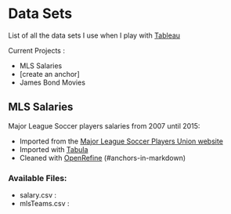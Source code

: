 # Data Sets
List of all the data sets I use when I play with [Tableau](http://www.tableau.com/)

Current Projects :
+ MLS Salaries
+ [create an anchor]
+ James Bond Movies

## MLS Salaries
Major League Soccer players salaries from 2007 until 2015:

+ Imported from the [Major League Soccer Players Union website](https://www.mlsplayers.org/salary_info.html)
+ Imported with [Tabula](http://tabula.technology/) 
+ Cleaned with [OpenRefine](http://openrefine.org/)
(#anchors-in-markdown)
### Available Files:
+ salary.csv : 
+ mlsTeams.csv : 
